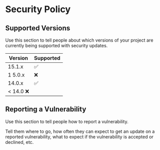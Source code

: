 # Security Policy

## Supported Versions

Use this section to tell people about which versions of your project are
currently being supported with security updates.

| Version | Supported          |
| ------- | ------------------ |
| 15.1.x  | :white_check_mark: |
|1 5.0.x  | :x:                |
| 14.0.x  | :white_check_mark: |
| < 14.0    :x:                |

## Reporting a Vulnerability

Use this section to tell people how to report a vulnerability.

Tell them where to go, how often they can expect to get an update on a
reported vulnerability, what to expect if the vulnerability is accepted or
declined, etc.
